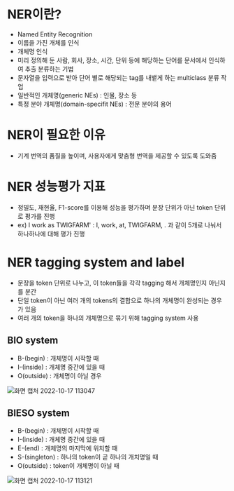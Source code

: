# NER이란?
- Named Entity Recognition
- 이름을 가진 개체를 인식
- 개체명 인식
- 미리 정의해 둔 사람, 회사, 장소, 시간, 단위 등에 해당하는 단어를 문서에서 인식하여 추출 분류하는 기법
- 문자열을 입력으로 받아 단어 별로 해당되는 tag를 내뱉게 하는 multiclass 분류 작업
- 일반적인 개체명(generic NEs) : 인물, 장소 등
- 특정 분야 개체명(domain-specifit NEs) : 전문 분야의 용어

# NER이 필요한 이유
- 기계 번역의 품질을 높이며, 사용자에게 맞춤형 번역을 제공할 수 있도록 도와줌

# NER 성능평가 지표
- 정밀도, 재현율, F1-score를 이용해 성능을 평가하며 문장 단위가 아닌 token 단위로 평가를 진행
- ex) I work as TWIGFARM' : I, work, at, TWIGFARM, . 과 같이 5개로 나눠서 하나하나에 대해 평가 진행

# NER tagging system and label
- 문장을 token 단위로 나누고, 이 token들을 각각 tagging 해서 개체명인지 아닌지를 분간
- 단일 token이 아닌 여러 개의 tokens의 결합으로 하나의 개체명이 완성되는 경우가 있음
- 여러 개의 token을 하나의 개체명으로 묶기 위해 tagging system 사용

## BIO system
- B-(begin) : 개체명이 시작할 때
- I-(inside) : 개체명 중간에 있을 때
- O(outside) : 개체명이 아닐 경우

![화면 캡처 2022-10-17 113047](https://user-images.githubusercontent.com/80622859/196076559-e7d65cdf-eaf6-406c-993e-68ec94b52453.png)

## BIESO system
- B-(begin) : 개체명이 시작할 때
- I-(inside) : 개체명 중간에 있을 때
- E-(end) : 개체명의 마지막에 위치할 때
- S-(singleton) : 하나의 token이 곧 하나의 개치명일 때
- O(outside) : token이 개체명이 아닐 때

![화면 캡처 2022-10-17 113121](https://user-images.githubusercontent.com/80622859/196082285-29f792d2-4304-4ed3-80ab-0038594877d6.png)
